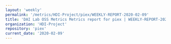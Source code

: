```yaml
---
layout: 'weekly'
permalink: '/metrics/HDI-Project/piex/WEEKLY-REPORT-2020-02-09'
title: 'DAI Lab OSS Metrics Metrics report for piex | WEEKLY-REPORT-2020-02-09'
organization: 'HDI-Project'
repository: 'piex'
current_date: '2020-02-09'
---
```

